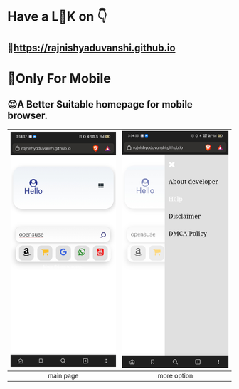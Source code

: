 #  Have a L👀K on 👇
## 🔗https://rajnishyaduvanshi.github.io
# 📱Only For Mobile 
## 😍A Better Suitable homepage for mobile browser. 
| <img src="screenshot/Screenshot_2022-06-06-15-54-38-19_e4424258c8b8649f6e67d283a50a2cbc.jpg" width="300"/> | <img src="screenshot/Screenshot_2022-06-06-15-54-53-39_e4424258c8b8649f6e67d283a50a2cbc.jpg" width="300"/> | 
|:---:|:---:|
| main page | more option |

